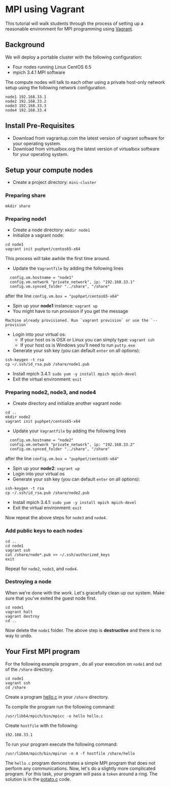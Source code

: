 # MPI using Vagrant

This tutorial will walk students through the process of setting up a reasonable environment for MPI programming using [Vagrant](http://www.vagrantup.com).  

## Background

We will deploy a portable cluster with the following configuration:
* Four nodes running Linux CentOS 6.5
* mpich 3.4.1 MPI software

The compute nodes will talk to each other using a private host-only network setup using the following network configuration.
```
node1 192.168.33.1
node2 192.168.33.2
node3 192.168.33.3
node4 192.168.33.4
```

## Install Pre-Requisites

* Download from vagrantup.com the latest version of vagrant software for your operating system.
* Download from virtualbox.org the latest version of virtualbox software for your operating system.

## Setup your compute nodes

* Create a project directory: `mini-cluster`

### Preparing share

```
mkdir share
```

### Preparing node1

* Create a node directory: `mkdir node1`
* Initialize a vagrant node:
```
cd node1
vagrant init puphpet/centos65-x64
```
This process will take awhile the first time around.

* Update the `Vagrantfile` by adding the following lines
```
  config.vm.hostname = "node1"
  config.vm.network "private_network", ip: "192.168.33.1"
  config.vm.synced_folder "../share", "/share"
```
after the line `config.vm.box = "puphpet/centos65-x64"`
* Spin up your **node1** instance: `vagrant up`
 * You might have to run provision if you get the message
```
Machine already provisioned. Run `vagrant provision` or use the `--provision`
```
* Login into your virtual os:
   * If your host os is OSX or Linux you can simply type: `vagrant ssh`
   * If your host os is Windows you'll need to run `putty.exe`
* Generate your ssh key (you can default `enter` on all options):
```
ssh-keygen -t rsa
cp ~/.ssh/id_rsa.pub /share/node1.pub
```
* Install mpich 3.4.1: `sudo yum -y install mpich mpich-devel`
* Exit the virtual environment: `exit`

### Preparing node2, node3, and node4

* Create directory and initialize another vagrant node:
```
cd ..
mkdir node2
vagrant init puphpet/centos65-x64
```
* Update your `Vagrantfile` by adding the following lines
```
  config.vm.hostname = "node2"
  config.vm.network "private_network", ip: "192.168.33.2"
  config.vm.synced_folder "../share", "/share"
```
after the line `config.vm.box = "puphpet/centos65-x64"`
* Spin up your **node2**: `vagrant up`
* Login into your virtual os
* Generate your ssh key (you can default `enter` on all options):
```
ssh-keygen -t rsa
cp ~/.ssh/id_rsa.pub /share/node2.pub
```
* Install mpich 3.4.1: `sudo yum -y install mpich mpich-devel`
* Exit the virtual environment: `exit`

Now repeat the above steps for `node3` and `node4`.

### Add public keys to each nodes

```
cd ..
cd node1
vagrant ssh
cat /share/node*.pub >> ~/.ssh/authorized_keys
exit
```

Repeat for `node2`, `node3`, and `node4`.

### Destroying a node

When we're done with the work.  Let's gracefully clean up our system.  Make sure that you've exited the guest node first.

```
cd node1
vagrant halt
vagrant destroy
cd ..
```

Now delete the `node1` folder.  The above step is **destructive** and there is no way to undo.

## Your First MPI program

For the following example program , do all your execution on `node1` and out of the `/share` directory.  

```
cd node1
vagrant ssh
cd /share
```

Create a program [hello.c](hello.c) in your `/share` directory.

To compile the program run the following command:

```
/usr/lib64/mpich/bin/mpicc -o hello hello.c
```

Create `hostfile` with the following:

```
192.168.33.1
```

To run your program execute the following command:

```
/usr/lib64/mpich/bin/mpirun -n 4 -f hostfile /share/hello
```

The `hello.c` program demonstrates a simple MPI program that does not perform any communications.  Now, let's do a slightly more complicated program.  For this task, your program will pass a `token` around a ring.  The solution is in the [potato.c](potato.c) code.
